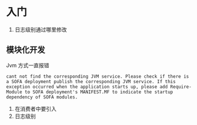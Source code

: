 # 入门
1. 日志级别通过哪里修改



## 模块化开发
Jvm 方式一直报错 

```
cant not find the corresponding JVM service. Please check if there is a SOFA deployment publish the corresponding JVM service. If this exception occurred when the application starts up, please add Require-Module to SOFA deployment's MANIFEST.MF to indicate the startup dependency of SOFA modules.
```


1. 在消费者中要引入
2. 日志级别

